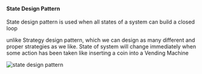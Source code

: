 #### State Design Pattern
State design pattern is used when all states of a system can
build a closed loop

unlike Strategy design pattern, which we can design as many
different and proper strategies as we like. State of system will
change immediately when some action has been taken like inserting
a coin into a Vending Machine

![state design pattern](/Users/guoyifeng/Documents/myJava/Object-Oriented-Design/src/design_pattern/state/state.png)